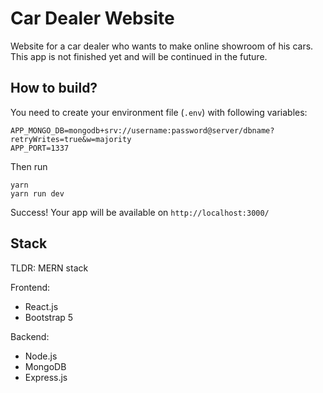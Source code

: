 # Car Dealer Website
Website for a car dealer who wants to make online showroom of his cars. This app is not finished yet and will be continued in the future.

## How to build?
You need to create your environment file (`.env`) with following variables:
```
APP_MONGO_DB=mongodb+srv://username:password@server/dbname?retryWrites=true&w=majority
APP_PORT=1337
```
Then run
```
yarn
yarn run dev
```
Success! Your app will be available on `http://localhost:3000/`

## Stack
TLDR: MERN stack

Frontend:
- React.js
- Bootstrap 5

Backend:
- Node.js
- MongoDB
- Express.js
